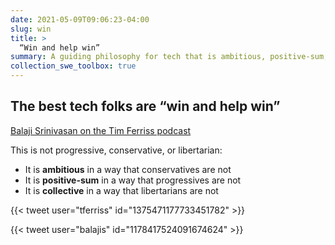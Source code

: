 ```yaml
---
date: 2021-05-09T09:06:23-04:00
slug: win
title: >
  “Win and help win”
summary: A guiding philosophy for tech that is ambitious, positive-sum, and collective.
collection_swe_toolbox: true
---
```


## The best tech folks are “win and help win”

[Balaji Srinivasan on the Tim Ferriss podcast](https://tim.blog/2021/03/25/balaji-srinivasan-transcript/)

This is not progressive, conservative, or libertarian:

- It is **ambitious** in a way that conservatives are not
- It is **positive-sum** in a way that progressives are not
- It is **collective** in a way that libertarians are not

{{< tweet user="tferriss" id="1375471177733451782" >}}

{{< tweet user="balajis" id="1178417524091674624" >}}
